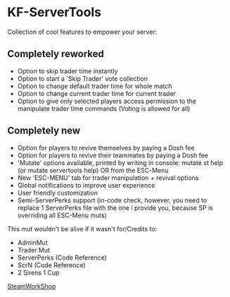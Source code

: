 # KF-ServerTools

Collection of cool features to empower your server:

## Completely reworked

- Option to skip trader time instantly
- Option to start a 'Skip Trader' vote collection
- Option to change default trader time for whole match
- Option to change current trader time for current trader
- Option to give only selected players access permission to the manipulate trader time commands (Voting is allowed for all)

## Completely new

- Option for players to revive themselves by paying a Dosh fee
- Option for players to revive their teammates by paying a Dosh fee
- 'Mutate' options available, printed by writing in console: mutate st help (or mutate servertools help) OR from the ESC-Menu
- New 'ESC-MENU' tab for trader manipulation + revival options
- Global notifications to improve user experience
- User friendly customization
- Semi-ServerPerks support (in-code check, however, you need to replace 1 ServerPerks file with the one i provide you, because SP is overriding all ESC-Menu muts)


This mut wouldn't be alive if it wasn't for/Credits to:

- AdminMut
- Trader Mut
- ServerPerks (Code Reference)
- ScrN (Code Reference)
- 2 Sirens 1 Cup


[SteamWorkShop](https://steamcommunity.com/id/Vel-San/myworkshopfiles/)
